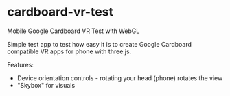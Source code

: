 # cardboard-vr-test
Mobile Google Cardboard VR Test with WebGL

Simple test app to test how easy it is to create Google Cardboard compatible VR apps for phone with three.js.

Features:
* Device orientation controls - rotating your head (phone) rotates the view
* "Skybox" for visuals
